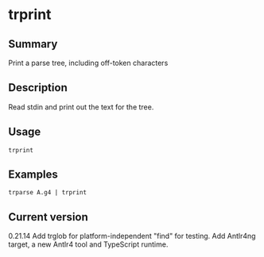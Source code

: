 # trprint

## Summary

Print a parse tree, including off-token characters

## Description

Read stdin and print out the text for the tree.

## Usage

    trprint

## Examples

    trparse A.g4 | trprint

## Current version

0.21.14 Add trglob for platform-independent "find" for testing. Add Antlr4ng target, a new Antlr4 tool and TypeScript runtime.
